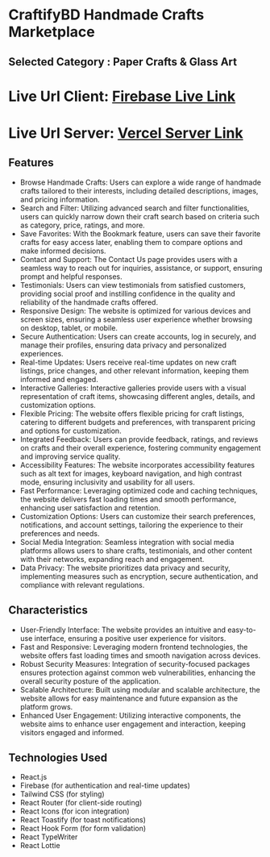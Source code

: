 ﻿# CraftifyBD Handmade Crafts Marketplace
## Selected Category : Paper Crafts & Glass Art
# Live Url Client: [Firebase Live Link](https://craftifybd-dd2ee.web.app/)
# Live Url Server: [Vercel Server Link](https://craftifybd.vercel.app/)
## Features
* Browse Handmade Crafts: Users can explore a wide range of handmade crafts tailored to their interests, including detailed descriptions, images, and pricing information.
* Search and Filter: Utilizing advanced search and filter functionalities, users can quickly narrow down their craft search based on criteria such as category, price, ratings, and more.
* Save Favorites: With the Bookmark feature, users can save their favorite crafts for easy access later, enabling them to compare options and make informed decisions.
* Contact and Support: The Contact Us page provides users with a seamless way to reach out for inquiries, assistance, or support, ensuring prompt and helpful responses.
* Testimonials: Users can view testimonials from satisfied customers, providing social proof and instilling confidence in the quality and reliability of the handmade crafts offered.
* Responsive Design: The website is optimized for various devices and screen sizes, ensuring a seamless user experience whether browsing on desktop, tablet, or mobile.
* Secure Authentication: Users can create accounts, log in securely, and manage their profiles, ensuring data privacy and personalized experiences.
* Real-time Updates: Users receive real-time updates on new craft listings, price changes, and other relevant information, keeping them informed and engaged.
* Interactive Galleries: Interactive galleries provide users with a visual representation of craft items, showcasing different angles, details, and customization options.
* Flexible Pricing: The website offers flexible pricing for craft listings, catering to different budgets and preferences, with transparent pricing and options for customization.
* Integrated Feedback: Users can provide feedback, ratings, and reviews on crafts and their overall experience, fostering community engagement and improving service quality.
* Accessibility Features: The website incorporates accessibility features such as alt text for images, keyboard navigation, and high contrast mode, ensuring inclusivity and usability for all users.
* Fast Performance: Leveraging optimized code and caching techniques, the website delivers fast loading times and smooth performance, enhancing user satisfaction and retention.
* Customization Options: Users can customize their search preferences, notifications, and account settings, tailoring the experience to their preferences and needs.
* Social Media Integration: Seamless integration with social media platforms allows users to share crafts, testimonials, and other content with their networks, expanding reach and engagement.
* Data Privacy: The website prioritizes data privacy and security, implementing measures such as encryption, secure authentication, and compliance with relevant regulations.
## Characteristics
* User-Friendly Interface: The website provides an intuitive and easy-to-use interface, ensuring a positive user experience for visitors.
* Fast and Responsive: Leveraging modern frontend technologies, the website offers fast loading times and smooth navigation across devices.
* Robust Security Measures: Integration of security-focused packages ensures protection against common web vulnerabilities, enhancing the overall security posture of the application.
* Scalable Architecture: Built using modular and scalable architecture, the website allows for easy maintenance and future expansion as the platform grows.
* Enhanced User Engagement: Utilizing interactive components, the website aims to enhance user engagement and interaction, keeping visitors engaged and informed.
## **Technologies Used**
* React.js
* Firebase (for authentication and real-time updates)
* Tailwind CSS (for styling)
* React Router (for client-side routing)
* React Icons (for icon integration)
* React Toastify (for toast notifications)
* React Hook Form (for form validation)
* React TypeWriter
* React Lottie
